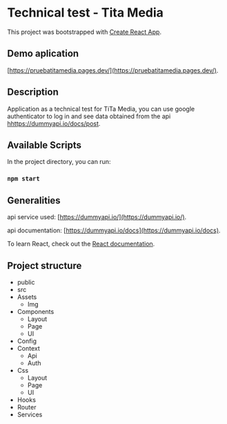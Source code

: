 # Technical test - Tita Media

This project was bootstrapped with [Create React App](https://github.com/facebook/create-react-app).

## Demo aplication
[https://pruebatitamedia.pages.dev/](https://pruebatitamedia.pages.dev/).

## Description
Application as a technical test for TiTa Media, you can use google authenticator to log in and see data obtained from the api [hhttps://dummyapi.io/docs/post](https://dummyapi.io/docs/post).


## Available Scripts

In the project directory, you can run:

### `npm start`


## Generalities

api service used: [https://dummyapi.io/](https://dummyapi.io/).

api documentation: [https://dummyapi.io/docs](https://dummyapi.io/docs).

To learn React, check out the [React documentation](https://reactjs.org/).


## Project structure

* public
* src
 * Assets
    * Img
 * Components
    * Layout
    * Page
    * UI
 * Config
 * Context
   * Api
   * Auth
 * Css
    * Layout
    * Page
    * UI
 * Hooks
 * Router
 * Services


